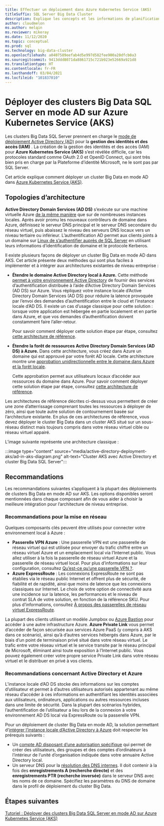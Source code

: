 ```yaml
---
title: Effectuer un déploiement dans Azure Kubernetes Service (AKS)
titleSuffix: SQL Server Big Data Cluster
description: Explique les concepts et les informations de planification permettant de déployer des clusters Big Data SQL Server en mode AD sur Azure Kubernetes Service (AKS).
author: cloudmelon
ms.author: melqin
ms.reviewer: mikeray
ms.date: 11/12/2020
ms.topic: conceptual
ms.prod: sql
ms.technology: big-data-cluster
ms.openlocfilehash: a0407589eefab4d5e997d582fee900a20dfcb0a3
ms.sourcegitcommit: 9413ddd8071da8861715c721b923e52669a921d8
ms.translationtype: HT
ms.contentlocale: fr-FR
ms.lasthandoff: 03/04/2021
ms.locfileid: "101837010"
---
```

# <a name="deploy-sql-server-big-data-clusters-in-ad-mode-on-azure-kubernetes-services-aks"></a>Déployer des clusters Big Data SQL Server en mode AD sur Azure Kubernetes Service (AKS)

Les clusters Big Data SQL Server prennent en charge le [mode de déploiement Active Directory (AD)](./active-directory-prerequisites.md) pour la **gestion des identités et des accès (IAM)** . La création de la gestion des identités et des accès (IAM) pour **Azure Kubernetes Service (AKS)** s’est révélée difficile, car les protocoles standard comme OAuth 2.0 et OpenID Connect, qui sont très bien pris en charge par la Plateforme d’identité Microsoft, ne le sont pas par SQL Server.  

Cet article explique comment déployer un cluster Big Data en mode AD dans [Azure Kubernetes Service (AKS)](/azure/aks/intro-kubernetes). 

## <a name="architecture-topologies"></a>Topologies d’architecture

**Active Directory Domain Services (AD DS)** s’exécute sur une machine virtuelle Azure [de la même manière](/windows-server/identity/ad-ds/deploy/virtual-dc/adds-on-azure-vm) que sur de nombreuses instances locales.  Après avoir promu les nouveaux contrôleurs de domaine dans Azure, définissez le serveur DNS principal et le serveur DNS secondaire du réseau virtuel, puis abaissez le niveau des serveurs DNS locaux vers un niveau tertiaire ou inférieur. L’authentification AD permet aux clients joints à un domaine sur [Linux de s’authentifier auprès de SQL Server](../linux/sql-server-linux-active-directory-auth-overview.md) en utilisant leurs informations d’identification de domaine et le protocole Kerberos.

Il existe plusieurs façons de déployer un cluster Big Data en mode AD dans AKS.  Cet article présente deux méthodes qui sont plus faciles à implémenter et à intégrer aux architectures existantes de niveau entreprise :

* **Étendre le domaine Active Directory local à Azure.** Cette méthode [permet à votre environnement Active Directory](/azure/architecture/reference-architectures/identity/adds-extend-domain) de fournir des services d’authentification distribuée à l’aide d’Active Directory Domain Services (AD DS) sur Azure. Vous répliquez votre instance locale d’Active Directory Domain Services (AD DS) pour réduire la latence provoquée par l’envoi des demandes d’authentification entre le cloud et l’instance locale d’AD DS. Il existe un cas d’usage classique pour cette solution : lorsque votre application est hébergée en partie localement et en partie dans Azure, et que vos demandes d’authentification doivent constamment faire l’aller-retour.

   Pour savoir comment déployer cette solution étape par étape, consultez [cette architecture de référence](https://github.com/mspnp/identity-reference-architectures/tree/master/adds-extend-domain).

* **Étendre la forêt de ressources Active Directory Domain Services (AD DS) à Azure.** Dans cette architecture, vous créez dans Azure un domaine qui est approuvé par votre forêt AD locale. Cette architecture montre une [approbation unidirectionnelle entre le domaine dans Azure et la forêt locale](/azure/architecture/reference-architectures/identity/adds-forest).

   Cette approbation permet aux utilisateurs locaux d’accéder aux ressources du domaine dans Azure. Pour savoir comment déployer cette solution étape par étape, consultez [cette architecture de référence](https://github.com/mspnp/identity-reference-architectures/tree/master/adds-forest).

Les architectures de référence décrites ci-dessus vous permettent de créer une zone d’atterrissage comprenant toutes les ressources à déployer de zéro, ainsi que toute autre solution de contournement basée sur l’architecture existante. En plus de ces architectures de référence, vous devez déployer le cluster Big Data dans un cluster AKS situé sur un sous-réseau distinct mais toujours compris dans votre réseau virtuel cible ou réseau virtuel appairé.

L’image suivante représente une architecture classique :

:::image type="content" source="media/active-directory-deployment-aks/ad-in-aks-diagram.png" alt-text="Cluster AKS avec Active Directory et cluster Big Data SQL Server":::

## <a name="recommendations"></a>Recommandations

Les recommandations suivantes s’appliquent à la plupart des déploiements de clusters Big Data en mode AD sur AKS. Les options disponibles seront mentionnées dans chaque composant afin de vous aider à choisir la meilleure intégration pour l’architecture de niveau entreprise.

### <a name="networking-recommendations"></a>Recommandations pour la mise en réseau

Quelques composants clés peuvent être utilisés pour connecter votre environnement local à Azure :

* **Passerelle VPN Azure** : Une passerelle VPN est une passerelle de réseau virtuel qui est utilisée pour envoyer du trafic chiffré entre un réseau virtuel Azure et un emplacement local via l’Internet public. Vous allez utiliser à la fois la passerelle de réseau virtuel Azure et la passerelle de réseau virtuel local. Pour plus d’informations sur leur configuration, consultez [Qu’est-ce qu’une passerelle VPN ?](/azure/vpn-gateway/vpn-gateway-about-vpngateways).
* **Azure ExpressRoute** : Les connexions ExpressRoute ne sont pas établies via le réseau public Internet et offrent plus de sécurité, de fiabilité et de rapidité, ainsi que moins de latence que les connexions classiques sur Internet. Le choix de votre option de connectivité aura une incidence sur la latence, les performances et le niveau de contrat SLA de votre solution, en fonction de la référence SKU. Pour plus d’informations, consultez [À propos des passerelles de réseau virtuel ExpressRoute](/azure/expressroute/expressroute-about-virtual-network-gateways).

La plupart des clients utilisent un modèle Jumpbox ou [Azure Bastion](/azure/bastion/bastion-overview) pour accéder à une autre infrastructure Azure. **Azure Private Link** vous permet d’accéder de façon sécurisée aux services Azure PaaS (y compris à AKS dans ce scénario), ainsi qu’à d’autres services hébergés dans Azure, par le biais d’un point de terminaison privé situé dans votre réseau virtuel. Le trafic entre votre réseau virtuel et le service transite par le réseau principal de Microsoft, éliminant ainsi toute exposition à l’Internet public. Vous pouvez également créer votre propre service Private Link dans votre réseau virtuel et le distribuer en privé à vos clients.

### <a name="active-directory-and-azure-recommendation"></a>Recommandations concernant Active Directory et Azure

L’instance locale d’AD DS stocke des informations sur les comptes d’utilisateur et permet à d’autres utilisateurs autorisés appartenant au même réseau d’accéder à ces informations en authentifiant les identités associées aux utilisateurs, ordinateurs, applications ou autres ressources incluses dans une limite de sécurité. Dans la plupart des scénarios hybrides, l’authentification de l’utilisateur a lieu lors de la connexion à votre environnement AD DS local via ExpressRoute ou la passerelle VPN.  

Pour un déploiement de cluster Big Data en mode AD, la solution permettant d’[intégrer l’instance locale d’Active Directory à Azure](/azure/architecture/reference-architectures/identity/) doit respecter les prérequis suivants :

* Un [compte AD disposant d’une autorisation spécifique](active-directory-prerequisites.md) qui permet de créer des utilisateurs, des groupes et des comptes d’ordinateurs à l’intérieur de l’unité d’organisation indiquée dans votre annuaire Active Directory local.
* Un serveur DNS pour la [résolution des DNS internes](active-directory-dns-reconciliation.md). Il doit contenir à la fois des **enregistrements A (recherche directe)** et des **enregistrements PTR (recherche inversée)** dans le serveur DNS avec les noms de ce domaine. Spécifiez les paramètres du DNS de domaine dans le profil de déploiement du cluster Big Data.  

## <a name="next-steps"></a>Étapes suivantes

[Tutoriel : Déployer des clusters Big Data SQL Server en mode AD sur Azure Kubernetes Service (AKS)](active-directory-deployment-aks-tutorial.md)